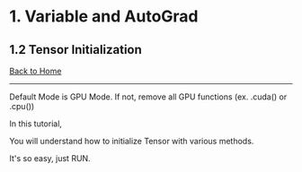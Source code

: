 # 1. Variable and AutoGrad

## 1.2 Tensor Initialization

[Back to Home](https://github.com/taeoh-kim/Pytorch_Tutorial)

---

Default Mode is GPU Mode. If not, remove all GPU functions (ex. .cuda() or .cpu())

In this tutorial,

You will understand how to initialize Tensor with various methods.

It's so easy, just RUN.

